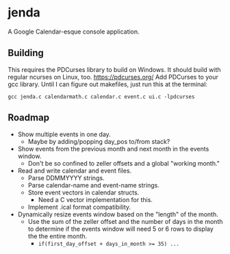 
jenda
=====
A Google Calendar-esque console application.

Building
--------
This requires the PDCurses library to build on Windows. It should build with regular ncurses on Linux, too.
https://pdcurses.org/
Add PDCurses to your gcc library. Until I can figure out makefiles, just run this at the terminal:

	gcc jenda.c calendarmath.c calendar.c event.c ui.c -lpdcurses
	
Roadmap
-------
* Show multiple events in one day.
	* Maybe by adding/popping day_pos to/from stack?
* Show events from the previous month and next month in the events window.
	* Don't be so confined to zeller offsets and a global "working month."
* Read and write calendar and event files.
	* Parse DDMMYYYY strings.
	* Parse calendar-name and event-name strings.
	* Store event vectors in calendar structs.
		* Need a C vector implementation for this.
	* Implement .ical format compatibility.
* Dynamically resize events window based on the "length" of the month.
	* Use the sum of the zeller offset and the number of days in the month to determine if the events window will need 5 or 6 rows to display the the entire month.
		* ```if(first_day_offset + days_in_month >= 35) ...```
